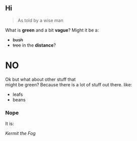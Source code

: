 ## Hi

> As told by a wise man

What is **green** and a bit **vague**?
Might it be a:
- ~~bush~~ 
- ~~tree~~ in the **distance**?

# NO

Ok but what about other stuff that  
might be green? Because there is a lot of stuff out there.
like: 
* leafs
* beans

### Nope
It is:

*Kermit the Fog*